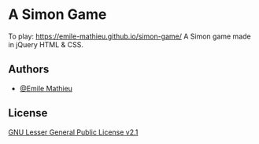 # A Simon Game
To play: https://emile-mathieu.github.io/simon-game/
A Simon game made in jQuery HTML & CSS.


## Authors

- [@Emile Mathieu](https://github.com/emile-mathieu)


## License

[GNU Lesser General Public License v2.1](https://www.gnu.org/licenses/old-licenses/lgpl-2.1.en.html)
